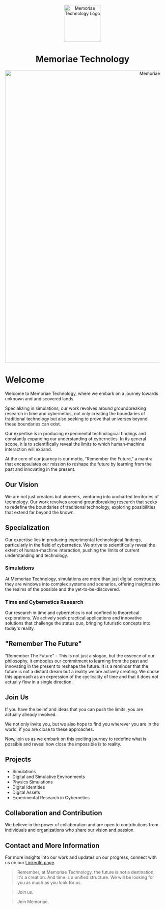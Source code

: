 <p align="center">
  <img src="https://github.com/Memoriae-Technology/.github/assets/81470496/3492fc7b-70cc-49ad-b83e-a35cc406d054" width="120" alt="Memoriae Technology Logo"/>
</p>


<h1 align="center">
  Memoriae Technology
</h1>

<p align="center">
  <img src="https://github.com/Memoriae-Technology/.github/assets/81470496/75d4558e-5a5c-40b0-9ceb-d71177b9343f" width="950" alt="Memoriae-AE"/>
</p>

# Welcome

Welcome to Memoriae Technology, where we embark on a journey towards unknown and undiscovered lands.

Specializing in simulations, our work revolves around groundbreaking research in time and cybernetics, not only creating the boundaries of traditional technology but also seeking to prove that universes beyond these boundaries can exist.

Our expertise is in producing experimental technological findings and constantly expanding our understanding of cybernetics. In its general scope, it is to scientifically reveal the limits to which human-machine interaction will expand.

At the core of our journey is our motto, “Remember the Future,” a mantra that encapsulates our mission to reshape the future by learning from the past and innovating in the present.

## Our Vision

We are not just creators but pioneers, venturing into uncharted territories of technology. Our work revolves around groundbreaking research that seeks to redefine the boundaries of traditional technology, exploring possibilities that extend far beyond the known.

## Specialization

Our expertise lies in producing experimental technological findings, particularly in the field of cybernetics. We strive to scientifically reveal the extent of human-machine interaction, pushing the limits of current understanding and technology. 

### Simulations

At Memoriae Technology, simulations are more than just digital constructs; they are windows into complex systems and scenarios, offering insights into the realms of the possible and the yet-to-be-discovered.

### Time and Cybernetics Research

Our research in time and cybernetics is not confined to theoretical explorations. We actively seek practical applications and innovative solutions that challenge the status quo, bringing futuristic concepts into today's reality.

## "Remember The Future"

"Remember The Future" - This is not just a slogan, but the essence of our philosophy. It embodies our commitment to learning from the past and innovating in the present to reshape the future. It is a reminder that the future is not a distant dream but a reality we are actively creating. We chose this approach as an expression of the cyclicality of time and that it does not actually flow in a single direction.

## Join Us

If you have the belief and ideas that you can push the limits, you are actually already involved.

We not only invite you, but we also hope to find you wherever you are in the world, if you are close to these approaches.

Now, join us as we embark on this exciting journey to redefine what is possible and reveal how close the impossible is to reality.

## Projects

- Simulations
- Digital and Simulative Environments
- Physics Simulations
- Digital Identities
- Digital Assets
- Experimental Research in Cybernetics

## Collaboration and Contribution

We believe in the power of collaboration and are open to contributions from individuals and organizations who share our vision and passion.

## Contact and More Information

For more insights into our work and updates on our progress, connect with us on our [LinkedIn page](https://www.linkedin.com/company/memoriae-technology).



> Remember, at Memoriae Technology, the future is not a destination; it's a creation. And time is a unified structure. We will be looking for you as much as you look for us.

> Join us.

> Join Memoriae.
